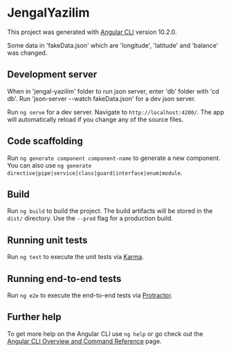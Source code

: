 # JengalYazilim

This project was generated with [Angular CLI](https://github.com/angular/angular-cli) version 10.2.0.

Some data in 'fakeData.json' which are 'longitude', 'latitude' and 'balance' was changed.

## Development server

When in 'jengal-yazilim' folder to run json server, enter 'db' folder with 'cd db'. Run 'json-server --watch fakeData.json' for a dev json server.

Run `ng serve` for a dev server. Navigate to `http://localhost:4200/`. The app will automatically reload if you change any of the source files.

## Code scaffolding

Run `ng generate component component-name` to generate a new component. You can also use `ng generate directive|pipe|service|class|guard|interface|enum|module`.

## Build

Run `ng build` to build the project. The build artifacts will be stored in the `dist/` directory. Use the `--prod` flag for a production build.

## Running unit tests

Run `ng test` to execute the unit tests via [Karma](https://karma-runner.github.io).

## Running end-to-end tests

Run `ng e2e` to execute the end-to-end tests via [Protractor](http://www.protractortest.org/).

## Further help

To get more help on the Angular CLI use `ng help` or go check out the [Angular CLI Overview and Command Reference](https://angular.io/cli) page.
